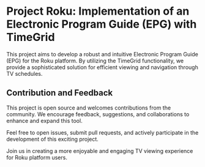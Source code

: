 # Project Roku: Implementation of an Electronic Program Guide (EPG) with TimeGrid

This project aims to develop a robust and intuitive Electronic Program Guide (EPG) for the Roku platform. By utilizing the TimeGrid functionality, we provide a sophisticated solution for efficient viewing and navigation through TV schedules.

## Contribution and Feedback

This project is open source and welcomes contributions from the community. We encourage feedback, suggestions, and collaborations to enhance and expand this tool.

Feel free to open issues, submit pull requests, and actively participate in the development of this exciting project.

Join us in creating a more enjoyable and engaging TV viewing experience for Roku platform users.